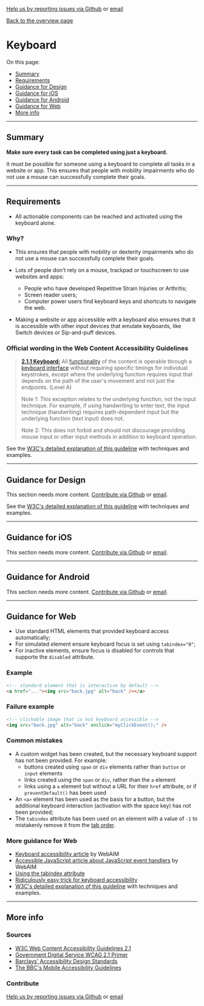 [Help us by reporting issues via Github](https://github.com/theappbusiness/accessibility-guidelines) or [email](mailto:jeanfrancois@theappbusiness.com)

[Back to the overview page](./../README.md)

# Keyboard

On this page:
* [Summary](#summary)
* [Requirements](#requirements)
* [Guidance for Design](#guidance-for-design)
* [Guidance for iOS](#guidance-for-ios)
* [Guidance for Android](#guidance-for-android)
* [Guidance for Web](#guidance-for-web)
* [More info](#more-info)

---

## Summary

**Make sure every task can be completed using just a keyboard.**

It must be possible for someone using a keyboard to complete all tasks in a website or app. This ensures that people with mobility impairments who do not use a mouse can successfully complete their goals.

---

## Requirements

* All actionable components can be reached and activated using the keyboard alone.

### Why?

* This ensures that people with mobility or dexterity impairments who do not use a mouse can successfully complete their goals.

* Lots of people don't rely on a mouse, trackpad or touchscreen to use websites and apps:
  * People who have developed Repetitive Strain Injuries or Arthritis;
  * Screen reader users;
  * Computer power users find keyboard keys and shortcuts to navigate the web.

* Making a website or app accessible with a keyboard also ensures that it is accessible with other input devices that emulate keyboards, like Switch devices or Sip-and-puff devices.

### Official wording in the Web Content Accessibility Guidelines

> [**2.1.1 Keyboard:**](https://www.w3.org/TR/UNDERSTANDING-WCAG20/keyboard-operation-keyboard-operable.html) All [functionality](https://www.w3.org/TR/UNDERSTANDING-WCAG20/keyboard-operation-keyboard-operable.html#functiondef) of the content is operable through a [keyboard interface](https://www.w3.org/TR/UNDERSTANDING-WCAG20/keyboard-operation-keyboard-operable.html#keybrd-interfacedef) without requiring specific timings for individual keystrokes, except where the underlying function requires input that depends on the path of the user's movement and not just the endpoints. (Level A)
> 
> Note 1: This exception relates to the underlying function, not the input technique. For example, if using handwriting to enter text, the input technique (handwriting) requires path-dependent input but the underlying function (text input) does not.
> 
> Note 2: This does not forbid and should not discourage providing mouse input or other input methods in addition to keyboard operation.

See the [W3C's detailed explanation of this guideline](https://www.w3.org/TR/UNDERSTANDING-WCAG20/keyboard-operation-keyboard-operable.html) with techniques and examples.

---

## Guidance for Design

This section needs more content. [Contribute via Github](https://github.com/theappbusiness/accessibility-guidelines/) or [email](mailto:jeanfrancois@theappbusiness.com).

See the [W3C's detailed explanation of this guideline](https://www.w3.org/TR/UNDERSTANDING-WCAG20/keyboard-operation-keyboard-operable.html) with techniques and examples.

---

## Guidance for iOS

This section needs more content. [Contribute via Github](https://github.com/theappbusiness/accessibility-guidelines/) or [email](mailto:kane.cheshire@theappbusiness.com).

---

## Guidance for Android

This section needs more content. [Contribute via Github](https://github.com/theappbusiness/accessibility-guidelines/) or [email](mailto:jeanfrancois@theappbusiness.com).

---

## Guidance for Web

* Use standard HTML elements that provided keyboard access automatically;
* For simulated element ensure keyboard focus is set using `tabindex="0"`;
* For inactive elements, ensure focus is disabled for controls that supporte the `disabled` attribute.

### Example

```html
<!-- standard element that is interactive by default -->
<a href="..."><img src="back.jpg" alt="back" /></a>  
```

### Failure example

```html
<!-- clickable image that is not keyboard accessible -->
<img src="back.jpg" alt="back" onclick="myClickEvent();" />
```

### Common mistakes

* A custom widget has been created, but the necessary keyboard support has not been provided. For example:
  * buttons created using `span` or `div` elements rather than `button` or `input` elements
  * links created using the `span` or `div`, rather than the `a` element
  * links using a `a` element but without a URL for their `href` attribute, or if `preventDefault()` has been used
* An `<a>` element has been used as the basis for a button, but the additional keyboard interaction (activation with the space key) has not been provided;
* The `tabindex` attribute has been used on an element with a value of `-1` to mistakenly remove it from the [tab order](./definitions.md#tab-order).

### More guidance for Web

*   [Keyboard accessibility article](http://webaim.org/techniques/keyboard/) by WebAIM
*   [Accessible JavaScript article about JavaScript event handlers](https://webaim.org/techniques/javascript/eventhandlers) by WebAIM
*   [Using the tabindex attribute](https://www.paciellogroup.com/blog/2014/08/using-the-tabindex-attribute/)
*   [Ridiculously easy trick for keyboard accessibility](http://www.karlgroves.com/2014/11/24/ridiculously-easy-trick-for-keyboard-accessibility/)
*   [W3C's detailed explanation of this guideline](https://www.w3.org/TR/UNDERSTANDING-WCAG20/keyboard-operation-keyboard-operable.html) with techniques and examples.

---

## More info

### Sources

* [W3C Web Content Accessibility Guidelines 2.1](https://www.w3.org/TR/WCAG21/)
* [Government Digital Service WCAG 2.1 Primer](https://alphagov.github.io/wcag-primer/)
* [Barclays' Accessibility Design Standards](https://home.barclays/who-we-are/our-suppliers/our-requirements-of-external-suppliers/)
* [The BBC's Mobile Accessibility Guidelines](https://www.bbc.co.uk/guidelines/futuremedia/accessibility/mobile/audio-and-video/autoplay)

### Contribute

[Help us by reporting issues via Github](https://github.com/theappbusiness/accessibility-guidelines) or [email](mailto:jeanfrancois@theappbusiness.com)